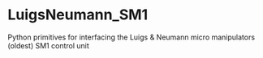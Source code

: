 # LuigsNeumann_SM1
Python primitives for interfacing the Luigs &amp; Neumann micro manipulators (oldest) SM1 control unit
